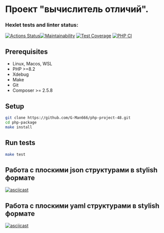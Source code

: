 # Проект "вычислитель отличий".

### Hexlet tests and linter status:
[![Actions Status](https://github.com/G-Man666/php-project-48/actions/workflows/hexlet-check.yml/badge.svg)](https://github.com/G-Man666/php-project-48/actions)[![Maintainability](https://api.codeclimate.com/v1/badges/d9e8f23626b70f6d4bb3/maintainability)](https://codeclimate.com/github/G-Man666/php-project-48/maintainability)
[![Test Coverage](https://api.codeclimate.com/v1/badges/d9e8f23626b70f6d4bb3/test_coverage)](https://codeclimate.com/github/G-Man666/php-project-48/test_coverage)
[![PHP CI](https://github.com/G-Man666/php-project-48/actions/workflows/workflow.yml/badge.svg)](https://github.com/G-Man666/php-project-48/actions/workflows/workflow.yml)

## Prerequisites

* Linux, Macos, WSL
* PHP >=8.2
* Xdebug
* Make
* Git
* Composer >= 2.5.8
  
## Setup

```bash
git clone https://github.com/G-Man666/php-project-48.git
cd php-package
make install
```


## Run tests

```sh
make test
```

## Работа с плоскими json структурами в stylish формате
[![asciicast](https://asciinema.org/a/ykkIOirUEaJ1bXpCHkXJdcqL1.png)](https://asciinema.org/a/ykkIOirUEaJ1bXpCHkXJdcqL1)

## Работа с плоскими yaml структурами в stylish формате
[![asciicast](https://asciinema.org/a/ZOokea5ENNiF5IPRcHNhXMUNO.png)](https://asciinema.org/a/ZOokea5ENNiF5IPRcHNhXMUNO)


